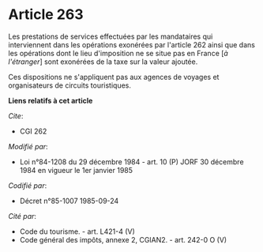 # Article 263

Les prestations de services effectuées par les mandataires qui interviennent dans les opérations exonérées par l'article 262
ainsi que dans les opérations dont le lieu d'imposition ne se situe pas en France [*à l'étranger*] sont exonérées de la taxe
sur la valeur ajoutée.

Ces dispositions ne s'appliquent pas aux agences de voyages et organisateurs de circuits touristiques.

**Liens relatifs à cet article**

_Cite_:

  - CGI 262

_Modifié par_:

  - Loi n°84-1208 du 29 décembre 1984 - art. 10 (P) JORF 30 décembre 1984 en vigueur le 1er janvier 1985

_Codifié par_:

  - Décret n°85-1007 1985-09-24

_Cité par_:

  - Code du tourisme. - art. L421-4 (V)
  - Code général des impôts, annexe 2, CGIAN2. - art. 242-0 O (V)
